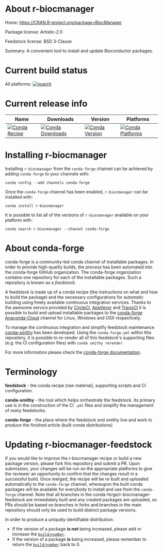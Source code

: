 About r-biocmanager
===================

Home: https://CRAN.R-project.org/package=BiocManager

Package license: Artistic-2.0

Feedstock license: BSD 3-Clause

Summary: A convenient tool to install and update Bioconductor packages.



Current build status
====================

All platforms:
[![noarch](https://img.shields.io/circleci/project/github/conda-forge/r-biocmanager-feedstock/master.svg?label=noarch)](https://circleci.com/gh/conda-forge/r-biocmanager-feedstock)

Current release info
====================

| Name | Downloads | Version | Platforms |
| --- | --- | --- | --- |
| [![Conda Recipe](https://img.shields.io/badge/recipe-r--biocmanager-green.svg)](https://anaconda.org/conda-forge/r-biocmanager) | [![Conda Downloads](https://img.shields.io/conda/dn/conda-forge/r-biocmanager.svg)](https://anaconda.org/conda-forge/r-biocmanager) | [![Conda Version](https://img.shields.io/conda/vn/conda-forge/r-biocmanager.svg)](https://anaconda.org/conda-forge/r-biocmanager) | [![Conda Platforms](https://img.shields.io/conda/pn/conda-forge/r-biocmanager.svg)](https://anaconda.org/conda-forge/r-biocmanager) |

Installing r-biocmanager
========================

Installing `r-biocmanager` from the `conda-forge` channel can be achieved by adding `conda-forge` to your channels with:

```
conda config --add channels conda-forge
```

Once the `conda-forge` channel has been enabled, `r-biocmanager` can be installed with:

```
conda install r-biocmanager
```

It is possible to list all of the versions of `r-biocmanager` available on your platform with:

```
conda search r-biocmanager --channel conda-forge
```


About conda-forge
=================

conda-forge is a community-led conda channel of installable packages.
In order to provide high-quality builds, the process has been automated into the
conda-forge GitHub organization. The conda-forge organization contains one repository
for each of the installable packages. Such a repository is known as a *feedstock*.

A feedstock is made up of a conda recipe (the instructions on what and how to build
the package) and the necessary configurations for automatic building using freely
available continuous integration services. Thanks to the awesome service provided by
[CircleCI](https://circleci.com/), [AppVeyor](https://www.appveyor.com/)
and [TravisCI](https://travis-ci.org/) it is possible to build and upload installable
packages to the [conda-forge](https://anaconda.org/conda-forge)
[Anaconda-Cloud](https://anaconda.org/) channel for Linux, Windows and OSX respectively.

To manage the continuous integration and simplify feedstock maintenance
[conda-smithy](https://github.com/conda-forge/conda-smithy) has been developed.
Using the ``conda-forge.yml`` within this repository, it is possible to re-render all of
this feedstock's supporting files (e.g. the CI configuration files) with ``conda smithy rerender``.

For more information please check the [conda-forge documentation](https://conda-forge.org/docs/).

Terminology
===========

**feedstock** - the conda recipe (raw material), supporting scripts and CI configuration.

**conda-smithy** - the tool which helps orchestrate the feedstock.
                   Its primary use is in the construction of the CI ``.yml`` files
                   and simplify the management of *many* feedstocks.

**conda-forge** - the place where the feedstock and smithy live and work to
                  produce the finished article (built conda distributions)


Updating r-biocmanager-feedstock
================================

If you would like to improve the r-biocmanager recipe or build a new
package version, please fork this repository and submit a PR. Upon submission,
your changes will be run on the appropriate platforms to give the reviewer an
opportunity to confirm that the changes result in a successful build. Once
merged, the recipe will be re-built and uploaded automatically to the
`conda-forge` channel, whereupon the built conda packages will be available for
everybody to install and use from the `conda-forge` channel.
Note that all branches in the conda-forge/r-biocmanager-feedstock are
immediately built and any created packages are uploaded, so PRs should be based
on branches in forks and branches in the main repository should only be used to
build distinct package versions.

In order to produce a uniquely identifiable distribution:
 * If the version of a package **is not** being increased, please add or increase
   the [``build/number``](https://conda.io/docs/user-guide/tasks/build-packages/define-metadata.html#build-number-and-string).
 * If the version of a package **is** being increased, please remember to return
   the [``build/number``](https://conda.io/docs/user-guide/tasks/build-packages/define-metadata.html#build-number-and-string)
   back to 0.
